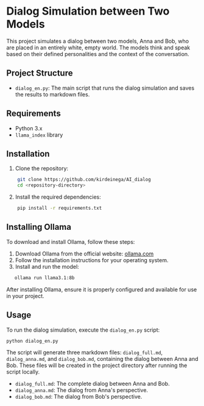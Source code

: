 # Dialog Simulation between Two Models

This project simulates a dialog between two models, Anna and Bob, who are placed in an entirely white, empty world. The models think and speak based on their defined personalities and the context of the conversation.

## Project Structure

- `dialog_en.py`: The main script that runs the dialog simulation and saves the results to markdown files.

## Requirements

- Python 3.x
- `llama_index` library

## Installation

1. Clone the repository:

```sh
    git clone https://github.com/kirdeinega/AI_dialog
    cd <repository-directory>
```

2. Install the required dependencies:

```sh
    pip install -r requirements.txt
```

## Installing Ollama

To download and install Ollama, follow these steps:

1. Download Ollama from the official website: [ollama.com](https://ollama.com)
2. Follow the installation instructions for your operating system.
3. Install and run the model:

```sh
   ollama run llama3.1:8b
```

After installing Ollama, ensure it is properly configured and available for use in your project.

## Usage

To run the dialog simulation, execute the `dialog_en.py` script:

```sh
python dialog_en.py
```

The script will generate three markdown files: `dialog_full.md`, `dialog_anna.md`, and `dialog_bob.md`, containing the dialog between Anna and Bob. These files will be created in the project directory after running the script locally.

- `dialog_full.md`: The complete dialog between Anna and Bob.
- `dialog_anna.md`: The dialog from Anna's perspective.
- `dialog_bob.md`: The dialog from Bob's perspective.
